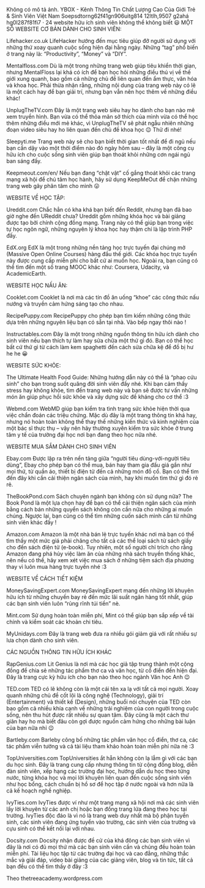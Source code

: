 Không có mô tả ảnh.
YBOX - Kênh Thông Tin Chất Lượng Cao Của Giới Trẻ & Sinh Viên Việt Nam
Soepsdtorng62f41gn906uitg814 12ltlh,9507 g2ahá hg0l287f81fi7  ·
24 website hữu ích sinh viên không thể không biết 😃
MỘT SỐ WEBSITE CƠ BẢN DÀNH CHO SINH VIÊN:

Lifehacker.co.uk
LifeHacker hướng đến mục tiêu giúp đỡ người sử dụng với những thứ xoay quanh cuộc sống hiện đại hằng ngày. Những “tag” phổ biến ở trang này là: “Productivity”, “Money” và “DIY”.

Mentalfloss.com
Dù là một trong những trang web giúp tiêu khiển thời gian, nhưng MentalFloss lại khá có ích để bạn học hỏi những điều thú vị về thế giới xung quanh, bao gồm cả những chủ đề liên quan đến ẩm thực, văn hóa và khoa học. Phải thừa nhận rằng, những nội dung của trang web này có lẽ là một cách hay để bạn giải trí, nhưng bạn vẫn nên học thêm về những điều khác!

UnplugTheTV.com
Đây là một trang web siêu hay ho dành cho bạn nào mê xem truyền hình. Bạn vừa có thể thỏa mãn sở thích của mình vừa có thể học thêm những điều mới mẻ khác, vì UnplugTheTV sẽ phát ngẫu nhiên những đoạn video siêu hay ho liên quan đến chủ đề khoa học 😉 Thử đi nhé!

Sleepyti.me
Trang web này sẽ cho bạn biết thời gian tốt nhất để đi ngủ nếu bạn cần dậy vào một thời điểm nào đó ngày hôm sau – đây là một công cụ hữu ích cho cuộc sống sinh viên giúp bạn thoát khỏi những cơn ngái ngủ ban sáng đấy.

Keepmeout.com/en/
Nếu bạn đang “chật vật” cố gắng thoát khỏi các trang mạng xã hội để chú tâm học hành, hãy sử dụng KeepMeOut để chặn những trang web gây phân tâm cho mình 😛

WEBSITE VỀ HỌC TẬP:

Ureddit.com
Chắc hẳn có kha khá bạn biết đến Reddit, nhưng bạn đã bao giờ nghe đến UReddit chưa? Ureddit gồm những khóa học và bài giảng được tạo bởi chính cộng đồng mạng. Trang này có thể giúp bạn trong việc tự học ngôn ngữ, những nguyên lý khoa học hay thậm chí là lập trình PHP đấy.

EdX.org
EdX là một trong những nền tảng học trực tuyến đại chúng mở (Massive Open Online Courses) hàng đầu thế giới. Các khóa học trực tuyến này được cung cấp miễn phí cho bất cứ ai muốn học. Ngoài ra, bạn cũng có thể tìm đến một số trang MOOC khác như: Coursera, Udacity, và AcademicEarth.

WEBSITE HỌC NẤU ĂN:

Cooklet.com
Cooklet là nơi mà các tín đồ ăn uống “khoe” các công thức nấu nướng và truyền cảm hứng sáng tạo cho nhau.

RecipePuppy.com
RecipePuppy cho phép bạn tìm kiếm những công thức dựa trên những nguyên liệu bạn có sẵn tại nhà. Vào bếp ngay thôi nào !

Instructables.com
Đây là một trong những nguồn thông tin hữu ích dành cho sinh viên nếu bạn thích tự làm hay sửa chữa một thứ gì đó. Bạn có thể học bất cứ thứ gì từ cách làm kem spaghetti đến cách sửa chữa kệ để đồ bị hư he he 😀

WEBSITE SỨC KHỎE:

The Ultimate Health Food Guide:
Những hướng dẫn này có thể là “phao cứu sinh” cho bạn trong suốt quăng đời sinh viên đấy nhé. Khi bạn cảm thấy stress hay không khỏe, tìm đến trang web này và bạn sẽ được tư vấn những món ăn giúp phục hồi sức khỏe và xây dựng sức đề kháng cho cơ thể :3

Webmd.com
WebMD giúp bạn kiểm tra tình trạng sức khỏe hiện thời qua việc chẩn đoán các triệu chứng. Mặc dù đây là một trang thông tin khá hay, nhưng nó hoàn toàn không thể thay thế những kiến thức và kinh nghiệm của một bác sĩ thực thụ – vậy nên hãy thường xuyên kiểm tra sức khỏe ở trung tâm y tế của trường đại học nơi bạn đang theo học nữa nhé.

WEBSITE MUA SẮM DÀNH CHO SINH VIÊN

Ebay.com
Được lập ra trên nền tảng giữa “người tiêu dùng-với-người tiêu dùng”, Ebay cho phép bạn có thể mua, bán hay tham gia đấu giá gần như mọi thứ, từ quần áo, thiết bị điện tử đến cả những món đồ cổ. Bạn có thể tìm đến đây khi cần cải thiện ngân sách của mình, hay khi muốn tìm thứ gì đó rẻ rẻ.

TheBookPond.com
Sách chuyên ngành bạn không còn sử dụng nữa? The Book Pond là một lựa chọn hay để bạn có thể cải thiện ngân sách của mình bằng cách bán những quyển sách không còn cần nữa cho những ai muốn chúng. Ngược lại, bạn cũng có thể tìm những cuốn sách mình cần từ những sinh viên khác đấy !

Amazon.com
Amazon là một nhà bán lẻ trực tuyến khác nơi mà bạn có thể tìm thấy một mức giá phải chăng cho tất cả các thể loại sách từ sách giấy cho đến sách điện tử (e-book). Tuy nhiên, một số người chỉ trích cho rằng Amazon đang phá hủy việc làm ăn của những nhà sách truyền thống khác, nên nếu có thể, hãy xem xét việc mua sách ở những tiệm sách địa phương thay vì luôn mua hàng trực tuyến nhé :3

WEBSITE VỀ CÁCH TIẾT KIỆM

MoneySavingExpert.com
MoneySavingExpert mang đến những lời khuyên hữu ích từ những chuyến bay rẻ đến mức lãi suất ngân hàng tốt nhất, giúp các bạn sinh viên luôn “rủng rĩnh túi tiền” nè.

Mint.com
Sử dụng hoàn toàn miễn phí, Mint có thể giúp bạn sắp xếp về tài chính và kiểm soát các khoản chi tiêu.

MyUnidays.com
Đây là trang web đưa ra nhiều gói giảm giá với rất nhiều sự lưa chọn dành cho sinh viên.

CÁC NGUỒN THÔNG TIN HỮU ÍCH KHÁC

RapGenius.com
Lit Genius là nơi mà các học giả tập trung thành một cộng đồng để chia sẻ những tác phẩm thơ ca và văn học, từ cổ điển đến hiện đại. Đây là trang cực kỳ hữu ích cho bạn nào theo học ngành Văn học Anh 😉

TED.com
TED có lẽ không còn là một cái tên xa lạ với tất cả mọi người. Xoay quanh những chủ đề cốt lõi là công nghệ (Technology), giải trí (Entertainment) và thiết kế (Design), những buổi nói chuyện của TED còn bao gồm cả nhiều khía cạnh về những trải nghiệm của con người trong cuộc sống, nên thu hút được rất nhiều sự quan tâm. Đây cũng là một cách thư giãn hay ho mà biết đâu còn gợi được nguồn cảm hứng cho những bài luận của bạn nữa nhỉ 😉

Bartleby.com
Barleby công bố những tác phẩm văn học cổ điển, thơ ca, các tác phẩm viễn tưởng và cả tài liệu tham khảo hoàn toàn miễn phí nữa nè :3

TopUniversities.com
TopUniversities ắt hẵn không còn lạ lẫm gì với các bạn du học sinh. Đây là trang cung cấp nhưng thông tin từ cộng đồng blog, diễn đàn sinh viên, xếp hạng các trường đại học, hướng dẫn du học theo từng nước, từng khóa học và mọi lời khuyên liên quan đến cuộc sống sinh viên như học bổng, cách chuẩn bị hồ sơ để học tập ở nước ngoài và hơn nữa là cả kế hoạch nghề nghiệp.

IvyTies.com
IvyTies được ví như một trang mạng xã hội nơi mà các sinh viên lấy lời khuyên từ các anh chị hoặc bạn đồng trang lứa đang theo học tại trường. IvyTies độc đáo là vì nó là trang web duy nhất mà bộ phận tuyển sinh, các sinh viên đang ứng tuyển vào trường, các sinh viên của trường và cựu sinh có thể kết nối lại với nhau.

Docsity.com
Docsity nhận được đề cử của khá đông các bạn sinh viên vì đây là nơi có đủ mọi thứ mà các bạn sinh viên cần và chúng đều hoàn toàn miễn phí. Tài liệu học tập từ các trường đại học và cao đẳng, những thắc mắc và giải đáp, video bài giảng của các giảng viên, blog và tin tức, tất cả bạn đều có thể tìm thấy ở đây :3

Theo thetreeacademy.wordpress.com
